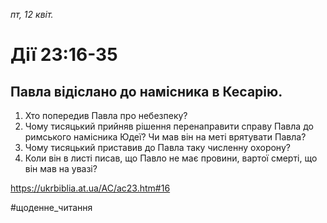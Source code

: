 
_пт, 12 квіт._

# Дії 23:16-35

## Павла відіслано до намісника в Кесарію.
1. Хто попередив Павла про небезпеку?
2. Чому тисяцький прийняв рішення перенаправити справу Павла до римського намісника Юдеї? Чи мав він на меті врятувати Павла?
3. Чому тисяцький приставив до Павла таку численну охорону?
4. Коли він в листі писав, що Павло не має провини, вартої смерті, що він мав на увазі?

https://ukrbiblia.at.ua/AC/ac23.htm#16 

#щоденне_читання
